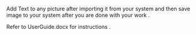 Add Text to any picture after importing it from your system and then save image to your system after you are done with your work .

Refer to UserGuide.docx for instructions .
